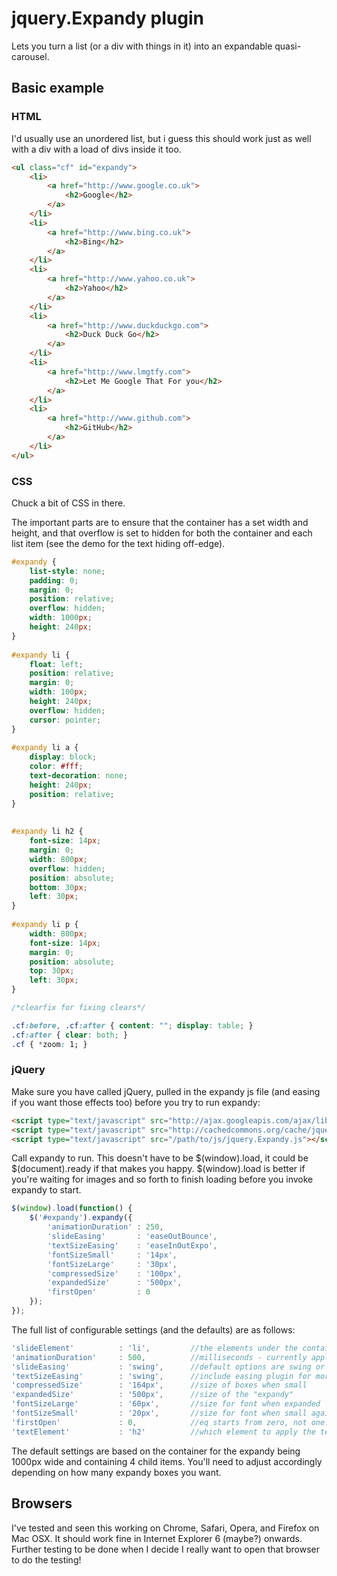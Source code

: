 # jquery.Expandy plugin

Lets you turn a list (or a div with things in it) into an expandable quasi-carousel.

## Basic example

### HTML

I'd usually use an unordered list, but i guess this should work just as well with a div with a load of divs inside it too.

```html
<ul class="cf" id="expandy">
	<li>
		<a href="http://www.google.co.uk">
			<h2>Google</h2>
		</a>
	</li>
	<li>
		<a href="http://www.bing.co.uk">
			<h2>Bing</h2>
		</a>
	</li>
	<li>
		<a href="http://www.yahoo.co.uk">
			<h2>Yahoo</h2>
		</a>
	</li>
	<li>
		<a href="http://www.duckduckgo.com">
			<h2>Duck Duck Go</h2>
		</a>
	</li>
	<li>
		<a href="http://www.lmgtfy.com">
			<h2>Let Me Google That For you</h2>
		</a>
	</li>
	<li>
		<a href="http://www.github.com">
			<h2>GitHub</h2>
		</a>
	</li>
</ul>
```

### CSS

Chuck a bit of CSS in there.

The important parts are to ensure that the container has a set width and height, and that overflow is set to hidden for both the container and each list item (see the demo for the text hiding off-edge).

```css
#expandy {
	list-style: none;
	padding: 0;
	margin: 0;
	position: relative;
	overflow: hidden;
	width: 1000px;
	height: 240px;
}
	
#expandy li {
	float: left;
	position: relative;
	margin: 0;
	width: 100px;
	height: 240px;
	overflow: hidden;
	cursor: pointer;
}
	
#expandy li a {
	display: block;
	color: #fff;
	text-decoration: none;
	height: 240px;
	position: relative;
}
	
	
#expandy li h2 {
	font-size: 14px;
	margin: 0;
	width: 800px;
	overflow: hidden;
	position: absolute;
	bottom: 30px;
	left: 30px;
}
	
#expandy li p {
	width: 800px;
	font-size: 14px;
	margin: 0;
	position: absolute;
	top: 30px;
	left: 30px;
}

/*clearfix for fixing clears*/

.cf:before, .cf:after { content: ""; display: table; }
.cf:after { clear: both; }
.cf { *zoom: 1; }
```

### jQuery

Make sure you have called jQuery, pulled in the expandy js file (and easing if you want those effects too) before you try to run expandy:

```html
<script type="text/javascript" src="http://ajax.googleapis.com/ajax/libs/jquery/1.7.1/jquery.min.js"></script>
<script type="text/javascript" src="http://cachedcommons.org/cache/jquery-easing/1.3.0/javascripts/jquery-easing-min.js"></script>
<script type="text/javascript" src="/path/to/js/jquery.Expandy.js"></script>
```

Call expandy to run. This doesn't have to be $(window).load, it could be $(document).ready if that makes you happy. $(window).load is better if you're waiting for images and so forth to finish loading before you invoke expandy to start.

```javascript
$(window).load(function() {
	$('#expandy').expandy({
		'animationDuration' : 250,
		'slideEasing'		: 'easeOutBounce',
		'textSizeEasing'	: 'easeInOutExpo',
		'fontSizeSmall'		: '14px',
		'fontSizeLarge'		: '30px',
		'compressedSize'	: '100px',
		'expandedSize'		: '500px',
		'firstOpen'			: 0
	});
});
```

The full list of configurable settings (and the defaults) are as follows:

```javascript
'slideElement' 			: 'li',			//the elements under the container that will be expandable
'animationDuration' 	: 500,			//milliseconds - currently applied to both text and box resizing
'slideEasing'			: 'swing',		//default options are swing or linear
'textSizeEasing'		: 'swing',		//include easing plugin for more options (see demo)
'compressedSize'		: '164px',		//size of boxes when small
'expandedSize'			: '500px',		//size of the "expandy"
'fontSizeLarge'			: '60px',		//size for font when expanded
'fontSizeSmall'			: '20px',		//size for font when small again (this should really match the size you've set in the css!)
'firstOpen'				: 0,			//eq starts from zero, not one. which box should be opened first automatically
'textElement'			: 'h2'			//which element to apply the text resizing on
```

The default settings are based on the container for the expandy being 1000px wide and containing 4 child items. You'll need to adjust accordingly depending on how many expandy boxes you want.

## Browsers

I've tested and seen this working on Chrome, Safari, Opera, and Firefox on Mac OSX. It should work fine in Internet Explorer 6 (maybe?) onwards. Further testing to be done when I decide I really want to open that browser to do the testing!
